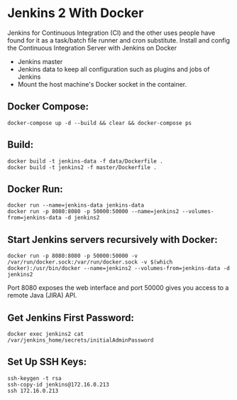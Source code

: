 # Jenkins 2 With Docker
Jenkins for Continuous Integration (CI) and the other uses people have found for it as a task/batch file runner and cron substitute. Install and config the Continuous Integration Server with Jenkins on Docker

* Jenkins master 
* Jenkins data to keep all configuration such as plugins and jobs of Jenkins
* Mount the host machine's Docker socket in the container.

## Docker Compose:
```
docker-compose up -d --build && clear && docker-compose ps
```

## Build:
```
docker build -t jenkins-data -f data/Dockerfile .
docker build -t jenkins2 -f master/Dockerfile .
```

## Docker Run:
```
docker run --name=jenkins-data jenkins-data
docker run -p 8080:8080 -p 50000:50000 --name=jenkins2 --volumes-from=jenkins-data -d jenkins2
```

## Start Jenkins servers recursively with Docker:
```
docker run -p 8080:8080 -p 50000:50000 -v /var/run/docker.sock:/var/run/docker.sock -v $(which docker):/usr/bin/docker --name=jenkins2 --volumes-from=jenkins-data -d jenkins2
```

Port 8080 exposes the web interface and port 50000 gives you access to a remote Java (JIRA) API.

## Get Jenkins First Password:
```
docker exec jenkins2 cat /var/jenkins_home/secrets/initialAdminPassword
```

## Set Up SSH Keys:
```
ssh-keygen -t rsa
ssh-copy-id jenkins@172.16.0.213
ssh 172.16.0.213
```
